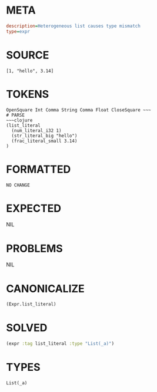 # META
~~~ini
description=Heterogeneous list causes type mismatch
type=expr
~~~
# SOURCE
~~~roc
[1, "hello", 3.14]
~~~
# TOKENS
~~~text
OpenSquare Int Comma String Comma Float CloseSquare ~~~
# PARSE
~~~clojure
(list_literal
  (num_literal_i32 1)
  (str_literal_big "hello")
  (frac_literal_small 3.14)
)
~~~
# FORMATTED
~~~roc
NO CHANGE
~~~
# EXPECTED
NIL
# PROBLEMS
NIL
# CANONICALIZE
~~~clojure
(Expr.list_literal)
~~~
# SOLVED
~~~clojure
(expr :tag list_literal :type "List(_a)")
~~~
# TYPES
~~~roc
List(_a)
~~~

